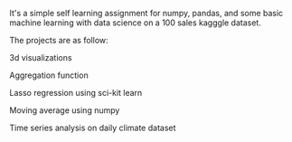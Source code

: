 It's a simple self learning assignment for numpy, pandas, and some basic machine learning with data science on a 100 sales kagggle dataset.

The projects are as follow:

3d visualizations

Aggregation function
	
Lasso regression using sci-kit learn

Moving average using numpy

Time series analysis on daily climate dataset
